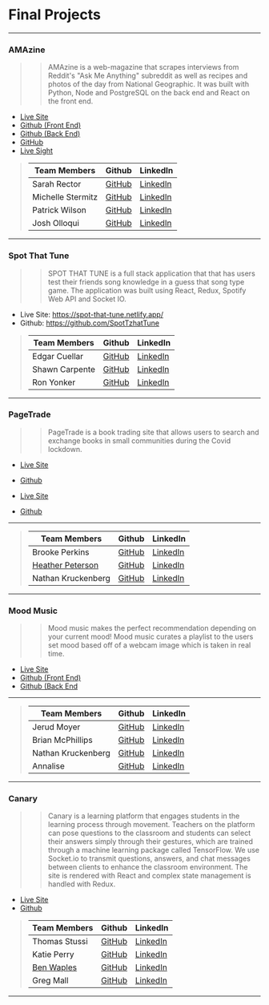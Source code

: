 # Final Projects

___


 ###  AMAzine

>>AMAzine is a web-magazine that scrapes interviews from Reddit's "Ask Me Anything" subreddit as well as recipes and photos of the day from National Geographic. It was built with Python, Node and PostgreSQL on the back end and React on the front end.

- [Live Site](https://amazine.netlify.app)
- [Github (Front End)](https://github.com/AMA-Zine/amazine-fe)
- [Github (Back End)](https://github.com/AMA-Zine/amazine-be)
- [GitHub](https://github.com/KOVindicators)
- [Live Sight](https://covid-road.netlify.app/)
>
>| Team Members  | Github  | LinkedIn  |
>|---|---|---|
>|  Sarah Rector | [GitHub](https://github.com/SarahRector)  |[LinkedIn](www.linkedin.com/in/sarah-rector/)  |
>| Michelle Stermitz | [GitHub](https://github.com/michmitz)  | [LinkedIn](https://www.linkedin.com/in/michellestermitz)   |
>| Patrick Wilson | [GitHub](https://github.com/pm-wilson)  | [LinkedIn](https://www.linkedin.com/in/pmwilson333/jerud-moyer/)  |
>|  Josh Olloqui |  [GitHub](https://github.com/josholloquir)   |  [LinkedIn](https://www.linkedin.com/in/josholloqui)   |
___

 ###  Spot That Tune

>>SPOT THAT TUNE is a full stack application that that has users test their friends song knowledge in a guess that song type game.
The application was built using React, Redux, Spotify Web API and Socket IO.

- Live Site: https://spot-that-tune.netlify.app/
- Github: https://github.com/SpotTzhatTune
>
>| Team Members  | Github  | LinkedIn  |
>|---|---|---|
>|  Edgar Cuellar | [GitHub](https://github.com/EdgarPDX)  |[LinkedIn](https://www.linkedin.com/in/edgarpdx/)  |
>| Shawn Carpente | [GitHub](https://github.com/ShawnCarpenter)  | [LinkedIn](https://www.linkedin.com/in/shawn-carpenter)   |
>| Ron Yonker | [GitHub](https://github.com/warrioryoko)  | [LinkedIn](https://www.linkedin.com/in/ron-yonker/)  |
___

 ###  PageTrade

>>PageTrade is a book trading site that allows users to search and exchange books in small communities during the Covid lockdown.

- [Live Site](https://page-trade.netlify.app/signup)
- [Github](https://github.com/NoShelfControl) 

- [Live Site](https://page-trade.netlify.app/signup)
- [Github](https://github.com/NoShelfControl) 
___

>
>| Team Members  | Github  | LinkedIn  |
>|---|---|---|
>|  Brooke Perkins | [GitHub](https://github.com/Jerud-Moyer)  |[LinkedIn](https://www.linkedin.com/in/brookeperkins/)  |
>| [Heather Peterson](https://www.hpeterson462.com/)| [GitHub](https://github.com/ShawnCarpenter)  | [LinkedIn](https://www.linkedin.com/in/hpeterson462/)   |
>| Nathan Kruckenberg | [GitHub](https://github.com/warrioryoko)  | [LinkedIn](https://www.linkedin.com/in/natekruck)  |
___

 ###  Mood Music

>>Mood music makes the perfect recommendation depending on your current mood! Mood music curates a playlist to the users set mood based off of a webcam image which is taken in real time.

- [Live Site](https://mood-music.netlify.app)
- [Github (Front End)](https://github.com/Silver-Surfers/Mood-Music-Fel) 
- [Github (Back End](https://github.com/Silver-Surfers/Mood-Music-be) 
___

>
>| Team Members  | Github  | LinkedIn  |
>|---|---|---|
>|  Jerud Moyer | [GitHub](https://github.com/Jerud-Moyer)  |[LinkedIn](https://www.linkedin.com/in/jerud-moyer/)  |
>| Brian McPhillips | [GitHub](https://github.com/ShawnCarpenter)  | [LinkedIn](https://www.linkedin.com/in/brianmcphillips)   |
>| Nathan Kruckenberg | [GitHub](https://github.com/warrioryoko)  | [LinkedIn](https://www.linkedin.com/in/natekruck)  |
>|  Annalise |[GitHub](https://github.com/Annalise-M)  | [LinkedIn](https://www.linkedin.com/in/annalise-murphy/jerud-moyer/)  |

___


 ###  Canary

>>Canary is a learning platform that engages students in the learning process through movement. Teachers on the platform can pose questions to the classroom and students can select their answers simply through their gestures, which are trained through a machine learning package called TensorFlow. We use Socket.io to transmit questions, answers, and chat messages between clients to enhance the classroom environment. The site is rendered with React and complex state management is handled with Redux.


- [Live Site](https://thecanary.netlify.app/)
- [Github](https://github.com/)

>
>| Team Members  | Github  | LinkedIn  |
>|---|---|---|
>|  Thomas Stussi | [GitHub](https://github.com/Thomas-Stussir)  |[LinkedIn](www.linkedin.com/in/thomas-stussi/)  |
>| Katie Perry | [GitHub](https://github.com/katiepdx)  | [LinkedIn](https://www.linkedin.com/in/katiepdx/)   |
>| [Ben Waples](https://benwaples.dev/) | [GitHub](https://github.com/benwaples)  | [LinkedIn](https://www.linkedin.com/in/benwaples/)  |
>|  Greg Mall |  [GitHub](https://github.com/gregmall)   |  [LinkedIn](https://www.linkedin.com/in/greg-mall-3032771b1/)   |
___